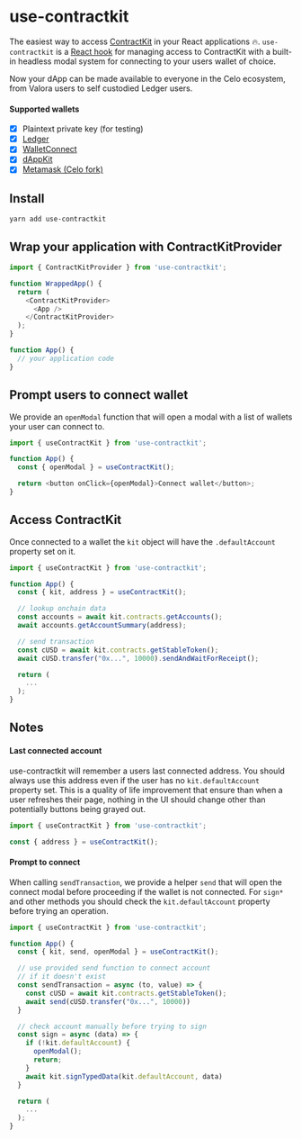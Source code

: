 # use-contractkit

The easiest way to access [ContractKit](https://www.npmjs.com/package/@celo/contractkit) in your React applications 🔥. `use-contractkit` is a [React hook](https://reactjs.org/docs/hooks-intro.html) for managing access to ContractKit with a built-in headless modal system for connecting to your users wallet of choice.

Now your dApp can be made available to everyone in the Celo ecosystem, from Valora users to self custodied Ledger users.

#### Supported wallets

- [x] Plaintext private key (for testing)
- [x] [Ledger](https://www.ledger.com/)
- [x] [WalletConnect](https://walletconnect.org/)
- [x] [dAppKit](https://www.dappkit.io/)
- [x] [Metamask (Celo fork)](https://github.com/dsrvlabs/celo-extension-wallet)

## Install

```
yarn add use-contractkit
```

## Wrap your application with ContractKitProvider

```javascript
import { ContractKitProvider } from 'use-contractkit';

function WrappedApp() {
  return (
    <ContractKitProvider>
      <App />
    </ContractKitProvider>
  );
}

function App() {
  // your application code
}
```

## Prompt users to connect wallet

We provide an `openModal` function that will open a modal with a list of wallets your user can connect to.

```javascript
import { useContractKit } from 'use-contractkit';

function App() {
  const { openModal } = useContractKit();

  return <button onClick={openModal}>Connect wallet</button>;
}
```

## Access ContractKit

Once connected to a wallet the `kit` object will have the `.defaultAccount` property set on it.

```javascript
import { useContractKit } from 'use-contractkit';

function App() {
  const { kit, address } = useContractKit();

  // lookup onchain data
  const accounts = await kit.contracts.getAccounts();
  await accounts.getAccountSummary(address);

  // send transaction
  const cUSD = await kit.contracts.getStableToken();
  await cUSD.transfer("0x...", 10000).sendAndWaitForReceipt();

  return (
    ...
  );
}
```

## Notes

#### Last connected account

use-contractkit will remember a users last connected address. You should always use this address even if the user has no `kit.defaultAccount` property set. This is a quality of life improvement that ensure than when a user refreshes their page, nothing in the UI should change other than potentially buttons being grayed out.

```javascript
import { useContractKit } from 'use-contractkit';

const { address } = useContractKit();
```

#### Prompt to connect

When calling `sendTransaction`, we provide a helper `send` that will open the connect modal before proceeding if the wallet is not connected. For `sign*` and other methods you should check the `kit.defaultAccount` property before trying an operation.

```javascript
import { useContractKit } from 'use-contractkit';

function App() {
  const { kit, send, openModal } = useContractKit();

  // use provided send function to connect account
  // if it doesn't exist
  const sendTransaction = async (to, value) => {
    const cUSD = await kit.contracts.getStableToken();
    await send(cUSD.transfer("0x...", 10000))
  }

  // check account manually before trying to sign
  const sign = async (data) => {
    if (!kit.defaultAccount) {
      openModal();
      return;
    }
    await kit.signTypedData(kit.defaultAccount, data)
  }

  return (
    ...
  );
}

```
